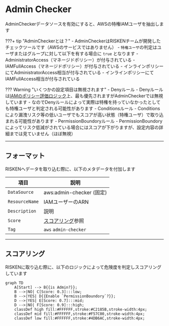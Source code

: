 # Admin Checker

AdminCheckerデータソースを有効にすると、AWSの特権IAMユーザを抽出します

???+ tip "AdminCheckerとは？"
    - AdminCheckerはRISKENチームが開発したチェックツールです（AWSのサービスではありません）
    - `特権ユーザ`の判定はユーザまたはグループに対して以下を有する場合に `true` となります
        - AdministratorAccess（マネージドポリシー）が付与されている
        - IAMFullAccess（マネージドポリシー）が付与されている
        - インラインポリシーにてAdministratorAccess相当が付与されている
        - インラインポリシーにてIAMFullAccess相当が付与されている

??? Warning "いくつかの設定項目は無視されます"
    - Denyルール
        - Denyルールは[IAMのポリシー評価ロジック](https://docs.aws.amazon.com/IAM/latest/UserGuide/reference_policies_evaluation-logic.html)上、最も優先されますがAdminCheckerでは無視しています
        - なのでDenyルールによって実際は特権を持っていなかったとしても特権ユーザと判定される可能性があります
    - Conditionsルール
        - Conditionsにより漏洩リスク等の低いユーザでもスコアが高い状態（特権ユーザ）で取り込まれる可能性があります
    - PermissionBoundoryルール
        - PermissionBoundoryによってリスク低減がされている場合にはスコアが下がりますが、設定内容の詳細までは見ていません（ほぼ無視）

---

## フォーマット

RISKENへデータを取り込む際に、以下のメタデータを付加します

| 項目            | 説明                                      |
| -------------- | ---------------------------------------- |
| `DataSource`   | aws:admin-checker (固定)                  |
| `ResourceName` | IAMユーザーのARN                           |
| `Description`  | 説明                                      |
| `Score`        | [スコアリング](/aws/adminchecker/#_2)参照   |
| `Tag`          | `aws` `admin-checker`                     |

---

## スコアリング

RISKENに取り込む際に、以下のロジックによって危険度を判定しスコアリングしています

```mermaid
graph TD
    A[Start] --> B{{is Admin?}};
    B -->|NO| C[Score: 0.3]:::low;
    B -->|YES| D{{Enable `PermissionBoundory`?}};
    D -->|YES| E[Score: 0.7]:::mid;
    D -->|NO| F[Score: 0.9]:::high;
    classDef high fill:#FFFFFF,stroke:#C2185B,stroke-width:4px;
    classDef mid fill:#FFFFFF,stroke:#F57C00,stroke-width:4px;
    classDef low fill:#FFFFFF,stroke:#4DB6AC,stroke-width:4px;
```
